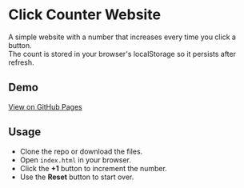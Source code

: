 # Click Counter Website

A simple website with a number that increases every time you click a button.  
The count is stored in your browser's localStorage so it persists after refresh.

## Demo
[View on GitHub Pages](https://your-username.github.io/click-counter/)

## Usage
- Clone the repo or download the files.
- Open `index.html` in your browser.
- Click the **+1** button to increment the number.
- Use the **Reset** button to start over.
